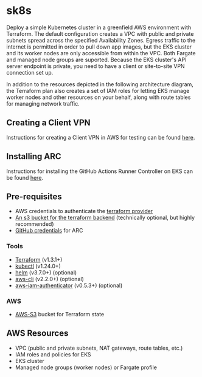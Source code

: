 # sk8s

Deploy a simple Kubernetes cluster in a greenfield AWS environment with Terraform. The default configuration creates a VPC with public and private subnets spread across the specified Availability Zones. Egress traffic to the internet is permitted in order to pull down app images, but the EKS cluster and its worker nodes are only accessible from within the VPC. Both Fargate and managed node groups are suported. Because the EKS cluster's API server endpoint is private, you need to have a client or site-to-site VPN connection set up.

In addition to the resources depicted in the following architecture diagram, the Terraform plan also creates a set of IAM roles for letting EKS manage worker nodes and other resources on your behalf, along with route tables for managing network traffic.

<!-- ![SK8s Architecture](imgs/k8s_arch.jpeg) -->

## Creating a Client VPN

Instructions for creating a Client VPN in AWS for testing can be found [here](docs/clientvpn-setup.md).

## Installing ARC

Instructions for installing the GitHub Actions Runner Controller on EKS can be found [here](docs/arc-setup.md).

## Pre-requisites
* AWS credentials to authenticate the [terraform provider](https://registry.terraform.io/providers/hashicorp/aws/latest/docs#provider-configuration)
* [An s3 bucket for the terraform backend](https://developer.hashicorp.com/terraform/language/settings/backends/s3) (technically optional, but highly recommended)
* [GitHub credentials](https://github.com/actions/actions-runner-controller/blob/master/docs/authenticating-to-the-github-api.md) for ARC

### Tools
- [Terraform](https://www.terraform.io/downloads.html) (v1.3.1+)
- [kubectl](https://kubernetes.io/docs/tasks/tools/install-kubectl/) (v1.24.0+)
- [helm](https://helm.sh/docs/intro/install/) (v3.7.0+) (optional)
- [aws-cli](https://docs.aws.amazon.com/cli/latest/userguide/install-cliv2.html) (v2.2.0+) (optional)
- [aws-iam-authenticator](https://docs.aws.amazon.com/eks/latest/userguide/install-aws-iam-authenticator.html) (v0.5.3+) (optional)

### AWS
- [AWS-S3](https://aws.amazon.com/s3/) bucket for Terraform state

## AWS Resources

- VPC (public and private subnets, NAT gateways, route tables, etc.)
- IAM roles and policies for EKS
- EKS cluster
- Managed node groups (worker nodes) or Fargate profile
